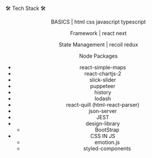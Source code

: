 🛠 Tech Stack 🛠  

<div align="center">
BASICS | html css javascript typescript
  
Framework | react next  
  
State Management | recoil redux  

Node Packages  
- react-simple-maps
- react-chartjs-2
- slick-slider
- puppeteer
- history
- lodash
- react-quill (html-react-parser)
- json-server
- JEST 
- design-library
  - BootStrap 
- CSS IN JS
  - emotion.js
  - styled-components
</div>


